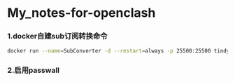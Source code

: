 # My_notes-for-openclash

### 1.docker自建sub订阅转换命令
```sh title="shell"
docker run --name=SubConverter -d --restart=always -p 25500:25500 tindy2013/subconverter:latest
```
### 2.启用passwall 

